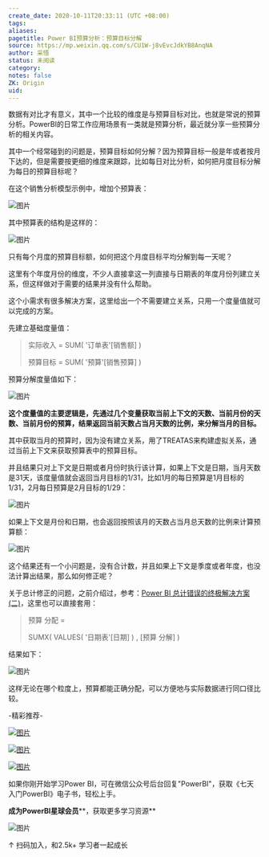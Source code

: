 ```yaml
---
create_date: 2020-10-11T20:33:11 (UTC +08:00)
tags:
aliases:
pagetitle: Power BI预算分析：预算目标分解
source: https://mp.weixin.qq.com/s/CU1W-j8vEvcJdkYB8AnqNA
author: 采悟
status: 未阅读
category:
notes: false
ZK: Origin
uid:
---
```


数据有对比才有意义，其中一个比较的维度是与预算目标对比，也就是常说的预算分析。PowerBI的日常工作应用场景有一类就是预算分析，最近就分享一些预算分析的相关内容。

其中一个经常碰到的问题是，预算目标如何分解？因为预算目标一般是年或者按月下达的，但是需要按更细的维度来跟踪，比如每日对比分析，如何把月度目标分解为每日的预算目标呢？

在这个销售分析模型示例中，增加个预算表：

![图片](https://mmbiz.qpic.cn/mmbiz_png/aHEbZtANQJMEEzoUnic78YgnypQOOKgZTTVARjibXMfsbjWA3RxdGJVRjerDUmKkc2Sx9XhOxexticOEewHO5Unng/640?wx_fmt=png&wxfrom=5&wx_lazy=1&wx_co=1)

其中预算表的结构是这样的：  

![图片](https://mmbiz.qpic.cn/mmbiz_png/aHEbZtANQJMEEzoUnic78YgnypQOOKgZT6YOyU1eQZia7vIwUibOHqIU2QtibDerBnRR0BU4ZYWZdKKlwf1eueSH4Q/640?wx_fmt=png&wxfrom=5&wx_lazy=1&wx_co=1)

只有每个月度的预算目标额，如何把这个月度目标平均分解到每一天呢？

这里有个年度月份的维度，不少人直接拿这一列直接与日期表的年度月份列建立关系，但这样做对于需要的结果并没有什么帮助。

这个小需求有很多解决方案，这里给出一个不需要建立关系，只用一个度量值就可以完成的方案。  

先建立基础度量值：

> 实际收入 = SUM( '订单表'\[销售额\] )
> 
> 预算目标 = SUM( '预算'\[销售预算\] )

预算分解度量值如下：  

![图片](https://mmbiz.qpic.cn/mmbiz_png/aHEbZtANQJMEEzoUnic78YgnypQOOKgZTib6LicibW8jDNXjmDyTpCAmkicXjOJ5O2c2fP7BmLhF5Pw1rHVzLqUTnVg/640?wx_fmt=png&wxfrom=5&wx_lazy=1&wx_co=1)

**这个度量值的主要逻辑是，先通过几个变量获取当前上下文的天数、当前月份的天数、当前月份的预算，结果返回当前天数占当月天数的比例，来分解当月的目标。**  

其中获取当月的预算时，因为没有建立关系，用了TREATAS来构建虚拟关系，通过当前上下文来获取预算表中的预算目标。

并且结果只对上下文是日期或者月份时执行该计算，如果上下文是日期，当月天数是31天，该度量值就会返回当月目标的1/31，比如1月的每日预算是1月目标的1/31，2月每日预算是2月目标的1/29：

![图片](https://mmbiz.qpic.cn/mmbiz_png/aHEbZtANQJMEEzoUnic78YgnypQOOKgZTMFnMdjILY7EnnOEHFOLB8loZXdXUmwlGnibUxLI9TwVel6ezlPfoTuQ/640?wx_fmt=png&wxfrom=5&wx_lazy=1&wx_co=1)

如果上下文是月份和日期，也会返回按照该月的天数占当月总天数的比例来计算预算额：  

![图片](https://mmbiz.qpic.cn/mmbiz_png/aHEbZtANQJMEEzoUnic78YgnypQOOKgZT9NMKclgHwOWNA0PdumcBNibEmY5ufbS4RZj9TtEL66lrg0pypKr6pCQ/640?wx_fmt=png&wxfrom=5&wx_lazy=1&wx_co=1)

这个结果还有一个小问题是，没有合计数，并且如果上下文是季度或者年度，也没法计算出结果，那么如何修正呢？  

关于总计修正的问题，之前介绍过，参考：[Power BI 总计错误的终极解决方案(二)](http://mp.weixin.qq.com/s?__biz=MzA4MzQwMjY4MA==&mid=2484072950&idx=1&sn=fdd3128f59f1797c5a1dad976604f0bb&chksm=8e0c5b21b97bd237c39d1afb7e89f7b453c4fc12b09456aaaca57dd83dbf3e71208752d11b6a&scene=21#wechat_redirect)，这里也可以直接套用：

> 预算 分配 \= 
> 
> SUMX( VALUES( '日期表'\[日期\] ) , \[预算 分解\] )

结果如下：  

![图片](https://mmbiz.qpic.cn/mmbiz_png/aHEbZtANQJMEEzoUnic78YgnypQOOKgZTAmxVgIpTmSjUjYSqCxCP7bzSJln1a1N1a0u9bPdL87uibxwjtuhDtMw/640?wx_fmt=png&wxfrom=5&wx_lazy=1&wx_co=1)

这样无论在哪个粒度上，预算都能正确分配，可以方便地与实际数据进行同口径比较。

\-精彩推荐-

[![图片](https://mmbiz.qpic.cn/mmbiz_jpg/aHEbZtANQJP8Cvmfx7v8oUqdoQaMmuDAG2GibhzIydz7aGIyMr9drbJx6vevzfXib5D6NFtuR4Qu3TVQibQRqrVWg/640?wx_fmt=jpeg&wxfrom=5&wx_lazy=1&wx_co=1)](http://mp.weixin.qq.com/s?__biz=MzA4MzQwMjY4MA==&mid=2484072121&idx=1&sn=4b6b96811e263c4079f606cfab14976f&chksm=8e0c446eb97bcd7876ffa2d5bb5feae5c175353d1e957b72ae3732ad67c89a6f9f42c61af833&scene=21#wechat_redirect)

[![图片](https://mmbiz.qpic.cn/mmbiz_jpg/aHEbZtANQJMst6LMfyIX5sg2QmEtLfjxR5h1x8nrN7ibw97H9HjLSB59iaf2JLMtwY8OUcKiacK35ybYfpaoVNuGQ/640?wx_fmt=jpeg&wxfrom=5&wx_lazy=1&wx_co=1)](http://mp.weixin.qq.com/s?__biz=MzA4MzQwMjY4MA==&mid=2484071399&idx=1&sn=44b4ba20c1cbe657f77b6c8d144b2b30&chksm=8e0c4130b97bc826d87746723f940404ce82ac9ebb38572bbfb1a89d7a48aaa750dffd92a28d&scene=21#wechat_redirect)

[![图片](https://mmbiz.qpic.cn/mmbiz_jpg/aHEbZtANQJNCQ4pzSiaQOMPia6kNbbF0gtHORfNDsk1ibQ1luXtyibbDsnnwJXvdSpKwfPlcJCZSlvWYOK6p6VGeqw/640?wx_fmt=jpeg&wxfrom=5&wx_lazy=1&wx_co=1)](http://mp.weixin.qq.com/s?__biz=MzA4MzQwMjY4MA==&mid=2484070526&idx=1&sn=fd4131317654df2ee7619cfc58e2987c&chksm=8e0c42a9b97bcbbff556f8cb013259a7981c0847d4ea656d63af3a438af3aa33a38974d7145a&scene=21#wechat_redirect)

如果你刚开始学习Power BI，可在微信公众号后台回复"PowerBI"，获取《七天入门PowerBI》电子书，轻松上手。

**成为PowerBI星球会员****，获取更多学习资源**

![图片](https://mmbiz.qpic.cn/mmbiz_jpg/aHEbZtANQJNCQ4pzSiaQOMPia6kNbbF0gtVXYmWpicF9SVicdBBQYdaKG4icSfUTkS9dFIBW3NsL5ZrNpYH6icjgJaUA/640?wx_fmt=jpeg&wxfrom=5&wx_lazy=1&wx_co=1)

↑ 扫码加入，和2.5k+ 学习者一起成长
